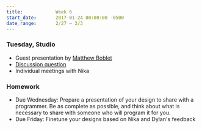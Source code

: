 ```yaml
---
title:            Week 6
start_date:       2017-01-24 00:00:00 -0500
date_range:       2/27 – 3/3
---
```


### Tuesday, Studio
- Guest presentation by [Matthew Boblet](http://matthewboblet.com/)
- [Discussion question](https://docs.google.com/document/d/1gP-305fOQL49XQv9EhghSQkHVfemaJIztLLBBTmpe_w/edit?usp=sharing)
- Individual meetings with Nika

### Homework

- Due Wednesday: Prepare a presentation of your design to share with a programmer. Be as complete as possible, and think about what is necessary to share with someone who will program it for you.
- Due Friday: Finetune your designs based on Nika and Dylan's feedback
